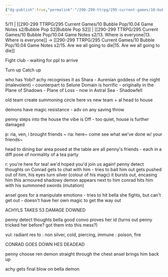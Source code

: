 ```yaml
---
{"dg-publish":true,"permalink":"/290-299-ttrpg/295-current-games/10-bubble-pop/10-04-game-notes-s2/14-free-the-mind/"}
---
```



5/11 | [[290-299 TTRPG/295 Current Games/10 Bubble Pop/10.04 Game Notes s2/Bubble Pop S2\|Bubble Pop S2]] | [[290-299 TTRPG/295 Current Games/10 Bubble Pop/10.04 Game Notes s2/13. Where is everyone\|13. Where is everyone]] -> [[290-299 TTRPG/295 Current Games/10 Bubble Pop/10.04 Game Notes s2/15. Are we all going to die\|15. Are we all going to die]]

Fight club - waiting for ppl to arrive

Turn up
Catch up

who has Yobi? 
achy recognises it as Shara - Aurenian goddess of the night (malevolent) - counterpart to Selune
Domain is horrific - originally in the Plane of Shadows - Plane of Loss - now in Astral Sea - Shadowfell

old team create summoning circle here vs new team + al head to house

demons have magic resistance - adv on any saving throw

penny steps into the house
the vibe is Off - too quiet, house is further damaged

p: ria, ven, i brought friends ~
ria: here~ come see what we've done w/ your friends~

head to dining bar area
posed at the table are all penny's friends - each in a diff pose of normality of a tea party

r: you're here for tea! we'd hoped you'd join us again!
penny detect thoughts on Conrad
gets to chat with him - tries to bait him out
gets pushed out of him, his eyes turn silver (colour of his magc)
it bursts out, encasing him
this armoured shadowy demon appears next to him
conrad hits him with his summoned swords (mutation)

ansel goes for a manipulate emotions - tries to hit bella
she fights, but can't get out - doesn't have her own magic to get the way out

ACHYLS TAKES 53 DAMAGE
DOWNED

penny detect thoughts bella
good convo
proves her id (turns out penny tricked her before? got them into this mess?)

vul: radiant
res to : non silver, cold, piercing,
immune : poison, fire

CONRAD GOES DOWN
HES DEADEAD

penny choose ren demon straight through the chest
ansel brings him back up

achy gets final blow on bella demon